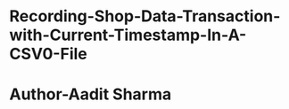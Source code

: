 # Recording-Shop-Data-Transaction-with-Current-Timestamp-In-A-CSV0-File
<h1>Author-Aadit Sharma</h1>
